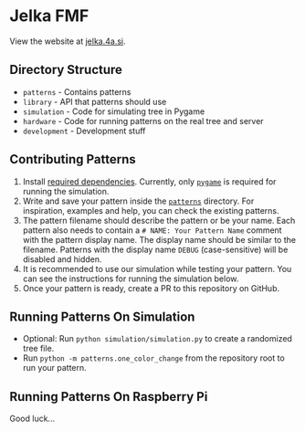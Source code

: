 # Jelka FMF

View the website at [jelka.4a.si](https://jelka.4a.si/).

## Directory Structure

* `patterns` - Contains patterns
* `library` - API that patterns should use
* `simulation` - Code for simulating tree in Pygame
* `hardware` - Code for running patterns on the real tree and server
* `development` - Development stuff

## Contributing Patterns

1. Install [required dependencies](requirements.txt). Currently, only [`pygame`](https://pypi.org/project/pygame/) is required for running the simulation.
2. Write and save your pattern inside the [`patterns`](patterns) directory. For inspiration, examples and help, you can check the existing patterns.
3. The pattern filename should describe the pattern or be your name. Each pattern also needs to contain a `# NAME: Your Pattern Name` comment with the pattern display name. The display name should be similar to the filename. Patterns with the display name `DEBUG` (case-sensitive) will be disabled and hidden.
4. It is recommended to use our simulation while testing your pattern. You can see the instructions for running the simulation below.
5. Once your pattern is ready, create a PR to this repository on GitHub.

## Running Patterns On Simulation

* Optional: Run `python simulation/simulation.py` to create a randomized tree file.
* Run `python -m patterns.one_color_change` from the repository root to run your pattern.

## Running Patterns On Raspberry Pi

Good luck...
